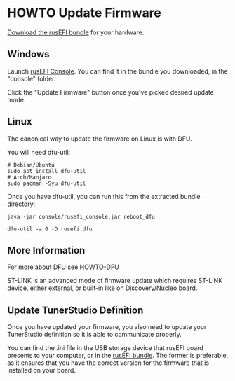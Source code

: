 # HOWTO Update Firmware

<!-- this URL is hard-coded in rusEFI console splash screen MAKE SURE NOT TO RENAME -->

[Download the rusEFI bundle](Download) for your hardware.

## Windows

Launch [rusEFI Console](Console.md). You can find it in the bundle you downloaded, in the "console" folder.

Click the "Update Firmware" button once you've picked desired update mode.

## Linux

The canonical way to update the firmware on Linux is with DFU.

You will need dfu-util:

```shell
# Debian/Ubuntu
sudo apt install dfu-util
# Arch/Manjaro
sudo pacman -Syu dfu-util
```

Once you have dfu-util, you can run this from the extracted bundle directory:

```shell
java -jar console/rusefi_console.jar reboot_dfu

dfu-util -a 0 -D rusefi.dfu

```

## More Information

For more about DFU see [HOWTO-DFU](HOWTO-DFU.md)

ST-LINK is an advanced mode of firmware update which requires ST-LINK device, either external, or built-in like on Discovery/Nucleo board.

## Update TunerStudio Definition

Once you have updated your firmware, you also need to update your TunerStudio definition so it is able to communicate properly.

You can find the .ini file in the USB storage device that rusEFI board presents to your computer, or in the [rusEFI bundle](Download). The former is preferable, as it ensures that you have the correct version for the firmware that is installed on your board.
